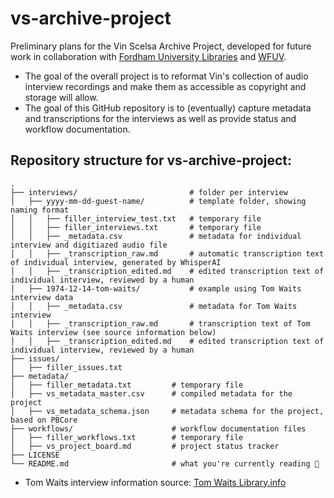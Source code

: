 # vs-archive-project

Preliminary plans for the Vin Scelsa Archive Project, developed for future work in collaboration with [Fordham University Libraries](https://www.fordham.edu/resources/libraries/) and [WFUV](http://wfuv.org). 
- The goal of the overall project is to reformat Vin's collection of audio interview recordings and make them as accessible as copyright and storage will allow. 
- The goal of this GitHub repository is to (eventually) capture metadata and transcriptions for the interviews as well as provide status and workflow documentation.

## Repository structure for vs-archive-project:
```
.
├── interviews/                         # folder per interview 
│   ├── yyyy-mm-dd-guest-name/          # template folder, showing naming format 
│   │   ├── filler_interview_test.txt   # temporary file 
│   │   ├── filler_interviews.txt       # temporary file
│   │   ├── _metadata.csv               # metadata for individual interview and digitiazed audio file
│   │   ├── _transcription_raw.md       # automatic transcription text of individual interview, generated by WhisperAI
│   │   ├── _transcription_edited.md    # edited transcription text of individual interview, reviewed by a human
│   ├── 1974-12-14-tom-waits/           # example using Tom Waits interview data 
│   │   ├── _metadata.csv               # metadata for Tom Waits interview
│   │   ├── _transcription_raw.md       # transcription text of Tom Waits interview (see source information below)
│   │   ├── _transcription_edited.md    # edited transcription text of individual interview, reviewed by a human
├── issues/
│   ├── filler_issues.txt
├── metadata/                           
│   ├── filler_metadata.txt         # temporary file
│   ├── vs_metadata_master.csv      # compiled metadata for the project
│   ├── vs_metadata_schema.json     # metadata schema for the project, based on PBCore
├── workflows/                      # workflow documentation files
│   ├── filler_workflows.txt        # temporary file
│   ├── vs_project_board.md         # project status tracker
├── LICENSE
└── README.md                       # what you're currently reading 🙂
```
* Tom Waits interview information source: [Tom Waits Library.info](http://tomwaitslibrary.info/biography/interviews/wnew-fm-idiots-delight/)
